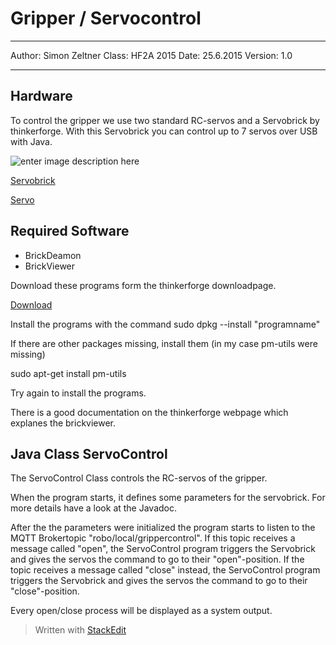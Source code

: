 #  Gripper / Servocontrol

----------
Author: Simon Zeltner 
Class: HF2A 2015
Date: 25.6.2015
Version: 1.0

----------
##  Hardware

To control the gripper we use two standard RC-servos and a Servobrick by thinkerforge.
With this Servobrick you can control up to 7 servos over USB with Java.

![enter image description here](https://www.tinkerforge.com/de/shop/media/catalog/product/cache/2/image/200x200/9df78eab33525d08d6e5fb8d27136e95/b/r/brick_servo_tilted_front_600.jpg)

[Servobrick](https://www.tinkerforge.com/de/shop/servo-brick.html)

[Servo](http://www.servodatabase.com/servo/futaba/s148)

##  Required Software

 - BrickDeamon
 - BrickViewer
 
 Download these programs form the thinkerforge downloadpage.  
 
 [Download](http://www.tinkerforge.com/de/doc/Downloads.html)  


Install the programs with the command sudo dpkg --install "programname"

If there are other packages missing, install them (in my case pm-utils were missing)

sudo apt-get install pm-utils

Try again to install the programs.

There is a good documentation on the thinkerforge webpage which explanes the brickviewer.

##  Java Class ServoControl

The ServoControl Class controls the RC-servos of the gripper.

When the program starts, it defines some parameters for the servobrick. For more details have a look at the Javadoc.

After the the parameters were initialized the program starts to listen to the MQTT Brokertopic "robo/local/grippercontrol".
If this topic receives a message called "open", the ServoControl program triggers the Servobrick and gives the servos the command to go to their "open"-position.
If the topic receives a message called "close" instead, the ServoControl program triggers the Servobrick and gives the servos the command to go to their "close"-position.

Every open/close process will be displayed as a system output.



> Written with [StackEdit](https://stackedit.io/)
